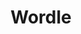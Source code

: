 ---
title: Wordle
description: This project is kind of a copy of the game <a href="https://www.nytimes.com/games/wordle/index.html">Wordle</a>. This was the first time I created a GUI and worked with the MVC architecture to organize the functions of the code. This was also the first time I worked with JavaFX (for the GUI) and making some animations.
link: https://github.com/mygreentae/Wordle
order: 4
---